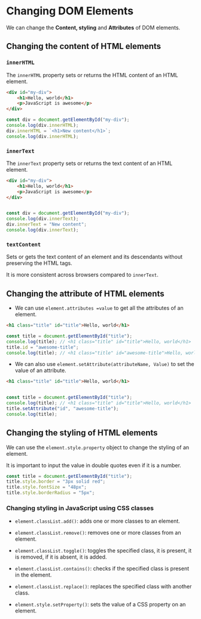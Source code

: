 # Changing DOM Elements

We can change the **Content, styling** and **Attributes** of DOM elements.


## Changing the content of HTML elements

### `innerHTML`

The `innerHTML` property sets or returns the HTML content of an HTML element.

```html
<div id="my-div">
    <h1>Hello, world</h1>
    <p>JavaScript is awesome</p>
</div>

```

```js
const div = document.getElementById("my-div");
console.log(div.innerHTML);
div.innerHTML = `<h1>New content</h1>`;
console.log(div.innerHTML);

```

### `innerText`

The `innerText` property sets or returns the text content of an HTML element.

```html
<div id="my-div">
    <h1>Hello, world</h1>
    <p>JavaScript is awesome</p>
</div>

```

```js

const div = document.getElementById("my-div");
console.log(div.innerText);
div.innerText = "New content";
console.log(div.innerText);

```


### `textContent`

Sets or gets the text content of an element and its descendants without preserving the HTML tags.

It is more consistent across browsers compared to `innerText`.


## Changing the attribute of HTML elements

- We can use `element.attributes =value` to get all the attributes of an element.


``` html
<h1 class="title" id="title">Hello, world</h1>

```

```js
const title = document.getElementById("title");
console.log(title); // <h1 class="title" id="title">Hello, world</h1>
title.id = "awesome-title";
console.log(title); // <h1 class="title" id="awesome-title">Hello, world</h1>

```

- We can  also use `element.setAttribute(attributeName, Value)` to set the value of an attribute.

```html
<h1 class="title" id="title">Hello, world</h1>

```

```js

const title = document.getElementById("title");
console.log(title); // <h1 class="title" id="title">Hello, world</h1>
title.setAttribute("id", "awesome-title");
console.log(title);

```

## Changing the styling of HTML elements

We can use the `element.style.property` object to change the styling of an element.


It is important to input the value in double quotes even if it is a number.

```js
const title = document.getElementById("title");
title.style.border = "3px solid red";
title.style.fontSize = "48px";
title.style.borderRadius = "5px";

```

### Changing styling in JavaScript using CSS classes

- `element.classList.add()`: adds one or more classes to an element.

- `element.classList.remove()`: removes one or more classes from an element.

- `element.classList.toggle()`: toggles the specified class, it is present, it is removed, if it is absent, it is added.

-  `element.classList.contains()`: checks if the 
specified class is present in the element.

- `element.classList.replace()`: replaces the specified class with another class.
- `element.style.setProperty()`: sets the value of a CSS property on an element.

